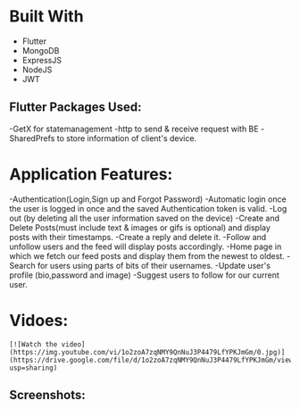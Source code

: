 # Built With

- Flutter
- MongoDB
- ExpressJS
- NodeJS
- JWT

## Flutter Packages Used:
  -GetX for statemanagement
  -http to send & receive request with BE
  -SharedPrefs to store information of client's device.

# Application Features:
  -Authentication(Login,Sign up and Forgot Password)
  -Automatic login once the user is logged in once and the saved Authentication token is valid.
  -Log out (by deleting all the user information saved on the device)
  -Create and Delete Posts(must include text & images or gifs is optional) and display posts with their timestamps.
  -Create a reply and delete it.
  -Follow and unfollow users and the feed will display posts accordingly.
  -Home page in which we fetch our feed posts and display them from the newest to oldest.
  -Search for users using parts of bits of their usernames.
  -Update user's profile (bio,password and image)
  -Suggest users to follow for our current user.

# Vidoes:
    [![Watch the video](https://img.youtube.com/vi/1o2zoA7zqNMY9QnNuJ3P4479LfYPKJmGm/0.jpg)](https://drive.google.com/file/d/1o2zoA7zqNMY9QnNuJ3P4479LfYPKJmGm/view?usp=sharing)

  
  ## Screenshots:
  


